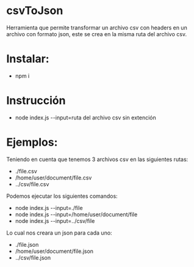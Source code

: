# csvToJson
Herramienta que permite transformar un archivo csv con headers en un archivo con formato json, este se crea en la misma ruta del archivo csv.

# Instalar:
* npm i
 # Instrucción
* node index.js --input=ruta del archivo csv sin extención
# Ejemplos:
Teniendo en cuenta que tenemos 3 archivos csv en las siguientes rutas:
* ./file.csv
* /home/user/document/file.csv
* ../csv/file.csv

Podemos ejecutar los siguientes comandos:
* node index.js --input=./file
* node index.js --input=/home/user/document/file
* node index.js --input=../csv/file

Lo cual nos creara un json para cada uno:
* ./file.json
* /home/user/document/file.json
* ../csv/file.json
